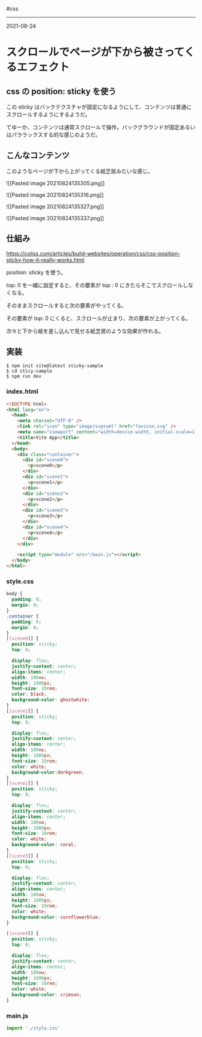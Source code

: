 #css

---
2021-08-24

# スクロールでページが下から被さってくるエフェクト

## css の position: sticky を使う

この sticky はバックテクスチャが固定になるようにして、コンテンツは普通にスクロールするようにするようだ。

てゆーか、コンテンツは通常スクロールで操作。バックグラウンドが固定あるいはパララックスする的な感じのようだ。


## こんなコンテンツ

このようなページが下から上がってくる紙芝居みたいな感じ。

![[Pasted image 20210824135305.png]]

![[Pasted image 20210824135316.png]]

![[Pasted image 20210824135327.png]]

![[Pasted image 20210824135337.png]]



## 仕組み

https://coliss.com/articles/build-websites/operation/css/css-position-sticky-how-it-really-works.html

position: sticky を使う。

top: 0 を一緒に設定すると、その要素が top : 0 にきたらそこでスクロールしなくなる。

そのままスクロールすると次の要素がやってくる。

その要素が top: 0 にくると、スクロールが止まり、次の要素が上がってくる。

次々と下から紙を差し込んで見せる紙芝居のような効果が作れる。


## 実装

```shell
$ npm init vite@latest sticky-sample
$ cd sticy-sample
$ npm run dev
```

### index.html

```html
<!DOCTYPE html>
<html lang="en">
  <head>
    <meta charset="UTF-8" />
    <link rel="icon" type="image/svg+xml" href="favicon.svg" />
    <meta name="viewport" content="width=device-width, initial-scale=1.0" />
    <title>Vite App</title>
  </head>
  <body>
    <div class="container">
      <div id="scene0">
        <p>scene0</p>
      </div>
      <div id="scene1">
        <p>scene1</p>
      </div>
      <div id="scene2">
        <p>scene2</p>
      </div>
      <div id="scene3">
        <p>scene3</p>
      </div>
      <div id="scene4">
        <p>scene4</p>
      </div>
    </div>

    <script type="module" src="/main.js"></script>
  </body>
</html>
```

### style.css

```css
body {
  padding: 0;
  margin: 0;
}
.container {
  padding: 0;
  margin: 0;
}
[[scene0]] {
  position: sticky;
  top: 0;

  display: flex;
  justify-content: center;
  align-items: center;
  width: 100vw;
  height: 1000px;
  font-size: 10rem;
  color: black;
  background-color: ghostwhite;
}
[[scene1]] {
  position: sticky;
  top: 0;

  display: flex;
  justify-content: center;
  align-items: center;
  width: 100vw;
  height: 1000px;
  font-size: 10rem;
  color: white;
  background-color:darkgreen;
}
[[scene2]] {
  position: sticky;
  top: 0;

  display: flex;
  justify-content: center;
  align-items: center;
  width: 100vw;
  height: 1000px;
  font-size: 10rem;
  color: white;
  background-color: coral;
}
[[scene3]] {
  position: sticky;
  top: 0;

  display: flex;
  justify-content: center;
  align-items: center;
  width: 100vw;
  height: 1000px;
  font-size: 10rem;
  color: white;
  background-color: cornflowerblue;
}

[[scene4]] {
  position: sticky;
  top: 0;

  display: flex;
  justify-content: center;
  align-items: center;
  width: 100vw;
  height: 1000px;
  font-size: 10rem;
  color: white;
  background-color: crimson;
}
```

### main.js

```js
import './style.css'
```




